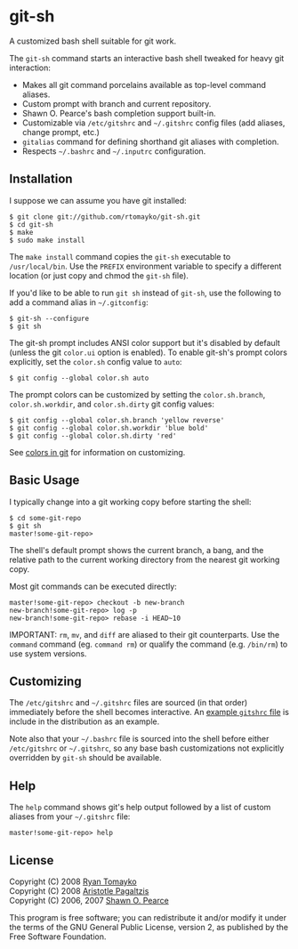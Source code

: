 git-sh
======

A customized bash shell suitable for git work.

The `git-sh` command starts an interactive bash shell tweaked for heavy git
interaction:

  * Makes all git command porcelains available as top-level command aliases.
  * Custom prompt with branch and current repository.
  * Shawn O. Pearce's bash completion support built-in.
  * Customizable via `/etc/gitshrc` and `~/.gitshrc` config files (add
    aliases, change prompt, etc.)
  * `gitalias` command for defining shorthand git aliases with completion.
  * Respects `~/.bashrc` and `~/.inputrc` configuration.

Installation
------------

I suppose we can assume you have git installed:

    $ git clone git://github.com/rtomayko/git-sh.git
    $ cd git-sh
    $ make
    $ sudo make install

The `make install` command copies the `git-sh` executable to
`/usr/local/bin`. Use the `PREFIX` environment variable to specify
a different location (or just copy and chmod the `git-sh` file).

If you'd like to be able to run `git sh` instead of `git-sh`, use
the following to add a command alias in `~/.gitconfig`:

    $ git-sh --configure
    $ git sh

The git-sh prompt includes ANSI color support but it's disabled by default
(unless the git `color.ui` option is enabled). To enable git-sh's prompt
colors explicitly, set the `color.sh` config value to `auto`:

    $ git config --global color.sh auto

The prompt colors can be customized by setting the `color.sh.branch`,
`color.sh.workdir`, and `color.sh.dirty` git config values:

    $ git config --global color.sh.branch 'yellow reverse'
    $ git config --global color.sh.workdir 'blue bold'
    $ git config --global color.sh.dirty 'red'

See [colors in git](http://scie.nti.st/2007/5/2/colors-in-git) for
information on customizing.

Basic Usage
-----------

I typically change into a git working copy before starting the shell:

    $ cd some-git-repo
    $ git sh
    master!some-git-repo>

The shell's default prompt shows the current branch, a bang, and the
relative path to the current working directory from the nearest git working
copy.

Most git commands can be executed directly:

    master!some-git-repo> checkout -b new-branch
    new-branch!some-git-repo> log -p
    new-branch!some-git-repo> rebase -i HEAD~10

IMPORTANT: `rm`, `mv`, and `diff` are aliased to their git counterparts.
Use the `command` command (eg. `command rm`) or qualify the command
(e.g. `/bin/rm`) to use system versions.

Customizing
-----------

The `/etc/gitshrc` and `~/.gitshrc` files are sourced (in that order)
immediately before the shell becomes interactive.  An [example `gitshrc`
file][1] is include in the distribution as an example.

[1]: master/gitshrc-example.bash "Ryan's ~/.gitshrc file"

Note also that your `~/.bashrc` file is sourced into the shell before either
`/etc/gitshrc` or `~/.gitshrc`, so any base bash customizations not
explicitly overridden by `git-sh` should be available.

Help
----

The `help` command shows git's help output followed by a list of custom
aliases from your `~/.gitshrc` file:

    master!some-git-repo> help

License
-------

Copyright (C) 2008 [Ryan Tomayko](http://tomayko.com/)  
Copyright (C) 2008 [Aristotle Pagaltzis](http://plasmasturm.org/)  
Copyright (C) 2006, 2007 [Shawn O. Pearce](mailto:spearce@spearce.org)

This program is free software; you can redistribute it and/or modify it
under the terms of the GNU General Public License, version 2, as published
by the Free Software Foundation.

